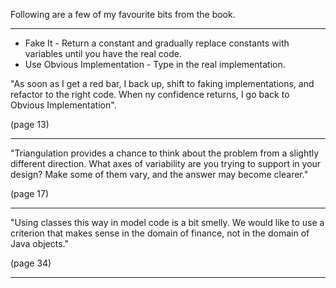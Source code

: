 
Following are a few of my favourite bits from the book.

---

* Fake It - Return a constant and gradually replace constants with variables until you have the real code.
* Use Obvious Implementation - Type in the real implementation.

"As soon as I get a red bar, I back up, shift to faking implementations, and refactor to the right code. When ny confidence returns, I go back to Obvious Implementation".

(page 13)

---


"Triangulation provides a chance to think about the problem from a slightly different direction. What axes of variability are you trying to support in your design? Make some of them vary, and the answer may become clearer."

(page 17)

---

"Using classes this way in model code is a bit smelly. We would like to use a criterion that makes sense in the domain of finance, not in the domain of Java objects."

(page 34)

---

